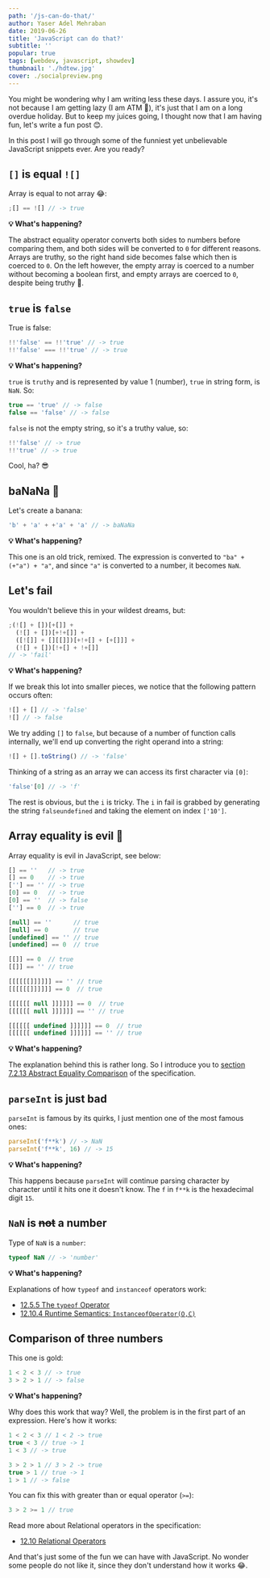 ```yaml
---
path: '/js-can-do-that/'
author: Yaser Adel Mehraban
date: 2019-06-26
title: 'JavaScript can do that?'
subtitle: ''
popular: true
tags: [webdev, javascript, showdev]
thumbnail: './hdtew.jpg'
cover: ./socialpreview.png
---
```


You might be wondering why I am writing less these days. I assure you, it's not because I am getting lazy (I am ATM 🤩), it's just that I am on a long overdue holiday. But to keep my juices going, I thought now that I am having fun, let's write a fun post 😊.

<!--more-->

In this post I will go through some of the funniest yet unbelievable JavaScript snippets ever. Are you ready?

## `[]` is equal `![]`

Array is equal to not array 😂:

```js
;[] == ![] // -> true
```

**💡 What's happening?**

The abstract equality operator converts both sides to numbers before comparing them, and both sides will be converted to `0` for different reasons. Arrays are truthy, so the right hand side becomes false which then is coerced to `0`. On the left however, the empty array is coerced to a number without becoming a boolean first, and empty arrays are coerced to `0`, despite being truthy 🤯.

## `true` is `false`

True is false:

```js
!!'false' == !!'true' // -> true
!!'false' === !!'true' // -> true
```

**💡 What's happening?**

`true` is `truthy` and is represented by value 1 (number), `true` in string form, is `NaN`. So:

```js
true == 'true' // -> false
false == 'false' // -> false
```

`false` is not the empty string, so it's a truthy value, so:

```js
!!'false' // -> true
!!'true' // -> true
```

Cool, ha? 😎

## baNaNa 🍌

Let's create a banana:

```js
'b' + 'a' + +'a' + 'a' // -> baNaNa
```

**💡 What's happening?**

This one is an old trick, remixed. The expression is converted to `"ba" + (+"a") + "a"`, and since `"a"` is converted to a number, it becomes `NaN`.

## Let's fail

You wouldn't believe this in your wildest dreams, but:

```js
;(![] + [])[+[]] +
  (![] + [])[+!+[]] +
  ([![]] + [][[]])[+!+[] + [+[]]] +
  (![] + [])[!+[] + !+[]]
// -> 'fail'
```

**💡 What's happening?**

If we break this lot into smaller pieces, we notice that the following pattern occurs often:

```js
![] + [] // -> 'false'
![] // -> false
```

We try adding `[]` to `false`, but because of a number of function calls internally, we'll end up converting the right operand into a string:

```js
![] + [].toString() // -> 'false'
```

Thinking of a string as an array we can access its first character via `[0]`:

```js
'false'[0] // -> 'f'
```

The rest is obvious, but the `i` is tricky. The `i` in fail is grabbed by generating the string `falseundefined` and taking the element on index `['10']`.

## Array equality is evil 👾

Array equality is evil in JavaScript, see below:

```js
[] == ''   // -> true
[] == 0    // -> true
[''] == '' // -> true
[0] == 0   // -> true
[0] == ''  // -> false
[''] == 0  // -> true

[null] == ''      // true
[null] == 0       // true
[undefined] == '' // true
[undefined] == 0  // true

[[]] == 0  // true
[[]] == '' // true

[[[[[[]]]]]] == '' // true
[[[[[[]]]]]] == 0  // true

[[[[[[ null ]]]]]] == 0  // true
[[[[[[ null ]]]]]] == '' // true

[[[[[[ undefined ]]]]]] == 0  // true
[[[[[[ undefined ]]]]]] == '' // true
```

**💡 What's happening?**

The explanation behind this is rather long. So I introduce you to [section 7.2.13 Abstract Equality Comparison](https://www.ecma-international.org/ecma-262/#sec-abstract-equality-comparison) of the specification.

## `parseInt` is just bad

`parseInt` is famous by its quirks, I just mention one of the most famous ones:

```js
parseInt('f**k') // -> NaN
parseInt('f**k', 16) // -> 15
```

**💡 What's happening?**

This happens because `parseInt` will continue parsing character by character until it hits one it doesn't know. The `f` in `f**k` is the hexadecimal digit `15`.

## `NaN` is ~~not~~ a number

Type of `NaN` is a `number`:

```js
typeof NaN // -> 'number'
```

**💡 What's happening?**

Explanations of how `typeof` and `instanceof` operators work:

- [12.5.5 The `typeof` Operator](https://www.ecma-international.org/ecma-262/#sec-typeof-operator)
- [12.10.4 Runtime Semantics: `InstanceofOperator(O,C)`](https://www.ecma-international.org/ecma-262/#sec-instanceofoperator)

## Comparison of three numbers

This one is gold:

```js
1 < 2 < 3 // -> true
3 > 2 > 1 // -> false
```

**💡 What's happening?**

Why does this work that way? Well, the problem is in the first part of an expression. Here's how it works:

```js
1 < 2 < 3 // 1 < 2 -> true
true < 3 // true -> 1
1 < 3 // -> true

3 > 2 > 1 // 3 > 2 -> true
true > 1 // true -> 1
1 > 1 // -> false
```

You can fix this with greater than or equal operator (`>=`):

```js
3 > 2 >= 1 // true
```

Read more about Relational operators in the specification:

- [12.10 Relational Operators](https://www.ecma-international.org/ecma-262/#sec-relational-operators)

And that's just some of the fun we can have with JavaScript. No wonder some people do not like it, since they don't understand how it works 😂.
